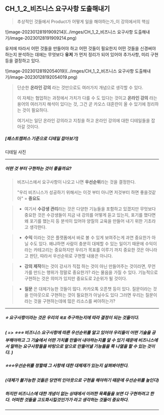 ## CH_1_2_비즈니스 요구사항 도출해내기

>  추상적인 것들에서 Product가 어떻게 일을 해야하는가_이 강의에서의 핵심



![image-20230128191909214](../imges/CH_1_2_비즈니스 요구사항 도출해내기/image-20230128191909214.png)

유저에 따라서 어떤 것들을 만들어야 하고 어떤 것들이 필요한지 어떤 것들을 신경써야하는지 분석하는 데에는 무엇보다 **유저** 가 먼저 정리가 되어 있어야 추가사항, 미리 구현 등을 결정하고 있다. 



![image-20230128192054019](../imges/CH_1_2_비즈니스 요구사항 도출해내기/image-20230128192054019.png)

> 단순한 **온라인 강의** 라는 것만으로도 여러가지 개념으로 생각할 수 있다. 
>
> 이 자체는 협업하는 과정에서 가치가 다를 수 도 있다는 것이고 **온라인 강의** 라는 용어의 여러가지 해석이 있다는 것, 그건 곧 카오스 대혼란이 올 수 있기에 정리하는 것이 필요하다. 
>
> 여기서는 일단 온라인 강의라고 지칭을 하고 온라인 강의에 대한 디테일들을 잡아갈 것이다. 



##### [패스트캠퍼스 기준으로 디테일 잡아보기]

디테일 사진 



---



##### 어떤 것 부터 구현하는 것이 좋을까요? 

> 비즈니스에서 요구사항이 나오고 나면 **우선순위**라는 것을 결정한다. 
>
> "우리 비즈니스가 성공하기 위해서는 이것 부터 아니면 저것부터 하면 좋을것같아" = **중요도**







> * 여기서 **수강생 관리**라는 것은 다양한 기능들을 포함하고 있겠지만 무엇보다 중요한 것은 수강생들이 지금 내 강의를 어떻게 듣고 있는지, 포기를 했다면 왜 포기를 했는지 등 분석이 있어야 양질의 교육을 만들어 내기 위한 기초라고 생각한다. 

> * **수익** 이라는 것은 플랫폼에서 바로 볼 수 있게 보여주는게 과연 중요한가 아닐 수도 있다. 왜냐하면 사람이 충분히 대체할 수 있는 일이기 때문에 수익이라는 카테고리는 중요하지만 우리가 목표를 이루기 까지 중요한 것은 아니라고 판단, 따라서 우선순위로 구현할 내용은 아니다. 

> * **강의 제작**하는 것이 강사가 직접 하는 것이 아닌 만들어주는 것이라면,  무언가를 만드는 행위가 정말로 중요한가? 라는 물음을 가질 수 있다. 기능적으로 구현하는 것은 의미가 있지만 중요도로 2순위가 될 것이다. 

> * **질문** 은 대체가능한 것들이 많다. 카카오톡 오픈챗 등이 있다. 질문이라는 것을 인아웃으로 구현하는 것이 필요한가 아닐수도 있다 그러면 우리는 질문이라는 것을 구현하는데에 많은 리소스를 써야하는가?

---

##### ⭐ 요구사항이라는 것은 우리의 `목표` 추구하는지에 따라 결정이 되는 것들이다. 

##### ( => ⭐⭐⭐ 비즈니스 요구사항에 따른 우선순위를 알고 있어야 우리들이 어떤 기술을 공부해야하고 그 기술에서 어떤 가치를 만들어 내야하는지를 알 수 있기 때문에 비즈니스에서 말하는 요구사항들을 바탕으로  앞으로 만들어낼 기능들을 쭉 나열을 할 수 있는 것이다. )



##### ⭐⭐⭐우선순위를 정할때 그 사항에 대한 대체재가 있는지 살펴봐야한다.

##### (대체가 불가능한 것들은 당연히 인아웃으로 구현을 해야하기 때문에 우선순위를 높인다)



##### 하지만 비즈니스에 대한 개념이 없는 상태에서 이러한 목록들을 보면 다 구현하려고 한다. 어떠한 것들을 고도화시킬것인가가 라고 생각하는 것들이 중요하다. 

---




